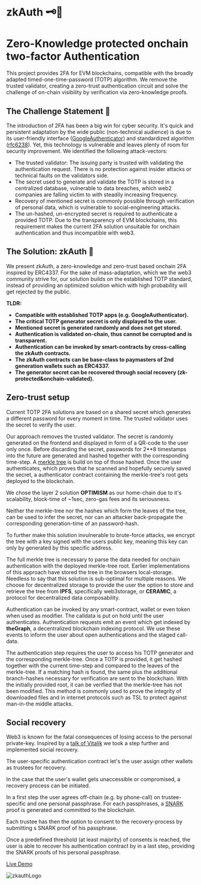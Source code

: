 # zkAuth 🗝️🔗

# Zero-Knowledge protected onchain two-factor Authentication  

This project provides 2FA for EVM blockchains, compatible with the broadly adapted timed-one-time-password (TOTP) algorithm. We remove the trusted validator, creating a zero-trust authentication circuit and solve the challenge of on-chain visibility by verification via zero-knowledge proofs.


## The Challenge Statement 📜

The introduction of 2FA has been a big win for cyber security. It's quick and persistent adaptation by the wide public (non-technical audience) is due to its user-friendly interface ([GoogleAuthenticator](https://play.google.com/store/apps/details?id=com.google.android.apps.authenticator2&hl=en_US&gl=US)) and standardized algorithm ([rfc6238](https://www.rfc-editor.org/rfc/rfc6238)).
Yet, this technology is vulnerable and leaves plenty of room for security improvement.
We identified the following attack-vectors:
 - The trusted validator: The issuing party is trusted with validating the authentication request. There is no protection against insider attacks or technical faults on the validators side.
 -  The secret used to generate and validate the TOTP is stored in a centralized database, vulnerable to data breaches, which web2 companies are falling victim to with steadily increasing frequency.
 -  Recovery of mentioned secret is commonly possible through verification of personal data, which is vulnerable to social-engineering attacks. 
 -  The un-hashed, un-encrypted secret is required to authenticate a provided TOTP. Due to the transparency of EVM blockchains, this requirement makes the current 2FA solution unsuitable for onchain authentication and thus incompatible with web3. 


## The Solution: zkAuth 🔐

We present zkAuth, a zero-knowledge and zero-trust based onchain 2FA inspired by ERC4337.
For the sake of mass-adaptation, which we the web3 community strive for, our solution builds on the established TOTP standard, instead of providing an optimized solution which with high probability will get rejected by the public.

**TLDR:**

 - **Compatible with established TOTP apps (e.g. GoogleAuthenticator).**
 - **The critical TOTP generator secret is only displayed to the user.**
 - **Mentioned secret is generated randomly and does not get stored.**
 - **Authentication is validated on-chain, thus cannot be corrupted and is transparent.**
 - **Authentication can be invoked by smart-contracts by cross-calling the zkAuth contracts.**
 - **The zkAuth contracts can be base-class to paymasters of 2nd generation wallets such as ERC4337.**
 - **The generator secret can be recovered through social recovery (zk-protected&onchain-validated).**

## Zero-trust setup

Current TOTP 2FA solutions are based on a shared secret which generates a different password for every moment in time. The trusted validator uses the secret to verify the user.

Our approach removes the trusted validator.
The secret is randomly generated on the frontend and displayed in form of a QR-code to the user only once.
Before discarding the secret, passwords for 2**8 timestamps into the future are generated and hashed together with the corresponding time-step.
A [merkle tree](https://decentralizedthoughts.github.io/2020-12-22-what-is-a-merkle-tree/) is build on top of those hashed.
Once the user authenticates, which proves that he scanned and hopefully securely saved the secret, a authenticator contract containing the merkle-tree's root gets deployed to the blockchain.


We chose the layer 2 solution **OPTIMISM** as our home-chain due to it's scalability, block-time of ~1sec, zero-gas fees and its seriousness.

Neither the merkle-tree nor the hashes which form the leaves of the tree, can be used to infer the secret, nor can an attacker back-propagate the corresponding generation-time of an password-hash.


To further make this solution invulnerable to brute-force attacks, we encrypt the tree with a key signed with the users public key, meaning this key can only by generated by this specific address. 


The full merkle tree is necessary to parse the data needed for onchain authentication with the deployed merkle-tree root.
Earlier implementations of this approach have stored the tree in the browsers local-storage. Needless to say that this solution is sub-optimal for multiple reasons.
We choose for decentralized storage to provide the user the option to store and retrieve the tree from **IPFS**, specifically web3storage, or **CERAMIC**, a protocol for decentralized data composability.


Authentication can be invoked by any smart-contract, wallet or even token when used as modifier. The calldata is put on hold until the user authenticates. Authentication requests emit an event which get indexed by **theGraph**, a decentralized blockchain indexing protocol. We use these events to inform the user about open authentications and the staged call-data.

The authentication step requires the user to access his TOTP generator and the corresponding merkle-tree.
Once a TOTP is provided, it get hashed together with the current time-step and compared to the leaves of the merkle-tree. If a matching hash is found, the same plus the additional branch-hashes necessary for verification are sent to the blockchain. With the initially provided root, it can be verified that the merkle-tree has not been modified. This method is commonly used to prove the integrity of downloaded files and in internet protocols such as TSL to protect against man-in-the middle attacks.



## Social recovery

Web3 is known for the fatal consequences of losing access to the personal private-key.
Inspired by a [talk of Vitalik](https://youtu.be/rp3cDq2LiBM?t=1016) we took a step further and implemented social recovery.


The user-specific authentication contract let's the user assign other wallets as trustees for recovery.

In the case that the user's wallet gets unaccessible or compromised, a recovery process can be initiated.


In a first step the user agrees off-chain (e.g. by phone-call) on trustee-specific and one personal passphrase. For each passphrases, a [SNARK](https://ethereum.org/en/zero-knowledge-proofs/) proof is generated and committed to the blockchain.

Each trustee has then the option to consent to the recovery-process by submitting s SNARK proof of his passphrase.

Once a predefined threshold (at least majority) of consents is reached, the user is able to recover his authentication contract by in a last step, providing the SNARK proofs of his personal passphrase.


[Live Demo](https://zkauth.netlify.app/)


![zkauthLogo](https://user-images.githubusercontent.com/25290565/192105366-ac07356c-594b-4353-a9c5-596ecd46551d.png)







<!-- 
is to provide 2FA for EVM compatible blockchains.
We follow a parallel approach for a twofold Authentication solution. The first implements the popular and broadly adopted TOTP 2FA with a trusted validator. The second solution implements a password-generator based zk proof, which is validated onChain providing a zero-trust security level.

Further we provide a dapp to facilitate user-interaction with our smrt-contracts. All dapp interactions can likewise be performed manually per console.

## TOTP 2FA

A picturesque flow-chart of our TOTP 2FA solution:
![TOTP 2FA](res/totpauth.png)

****## zk 2FA

**Artworq in the making**

## Contribute

Feedback and contributions are always welcome 🤗

![ethOnlineBanner](res/ethOnlineBanner.png) -->
